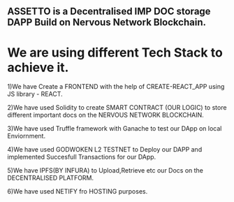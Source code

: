 ## ASSETTO is a Decentralised IMP DOC storage DAPP Build on Nervous Network Blockchain.



 # We are using different Tech Stack to achieve it.

 1)We have Create a FRONTEND with the help of CREATE-REACT_APP using JS library - REACT.

 2)We have used Solidity to create SMART CONTRACT (OUR LOGIC) to store different important docs on the NERVOUS NETWORK BLOCKCHAIN.

 3)We have used Truffle framework with Ganache to test our DApp on local Enviornment.

 4)We have used GODWOKEN L2 TESTNET to Deploy our DAPP and implemented Succesfull Transactions for our DApp.

 5)We have IPFS(BY INFURA) to Upload,Retrieve etc our Docs on the DECENTRALISED PLATFORM.

 6)We have used NETIFY fro HOSTING purposes.



